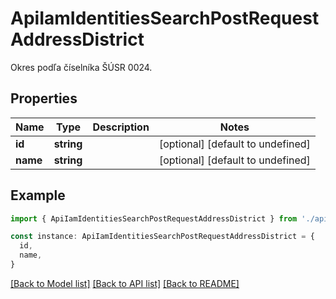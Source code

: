 # ApiIamIdentitiesSearchPostRequestAddressDistrict

Okres podľa číselníka ŠÚSR 0024.

## Properties

| Name     | Type       | Description | Notes                             |
| -------- | ---------- | ----------- | --------------------------------- |
| **id**   | **string** |             | [optional] [default to undefined] |
| **name** | **string** |             | [optional] [default to undefined] |

## Example

```typescript
import { ApiIamIdentitiesSearchPostRequestAddressDistrict } from './api'

const instance: ApiIamIdentitiesSearchPostRequestAddressDistrict = {
  id,
  name,
}
```

[[Back to Model list]](../README.md#documentation-for-models) [[Back to API list]](../README.md#documentation-for-api-endpoints) [[Back to README]](../README.md)
